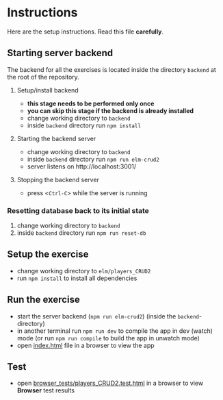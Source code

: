 # Instructions

Here are the setup instructions. Read this file **carefully**. 

## Starting server backend

The backend for all the exercises is located inside the directory `backend` at the root of the repository.

1. Setup/install backend
   - **this stage needs to be performed only once**
   - **you can skip this stage if the backend is already installed**
   - change working directory to `backend`
   - inside `backend` directory run `npm install`

2. Starting the backend server
   - change working directory to `backend`
   - inside `backend` directory run `npm run elm-crud2`
   - server listens on http://localhost:3001/

3. Stopping the backend server
   - press <`Ctrl-C`> while the server is running

### Resetting database back to its initial state

1. change working directory to `backend`
2. inside `backend` directory run `npm run reset-db`

## Setup the exercise

- change working directory to `elm/players_CRUD2`
- run `npm install` to install all dependencies

## Run the exercise

- start the server backend (`npm run elm-crud2`) (inside the `backend`-directory)
- in another terminal run `npm run dev` to compile the app in dev (watch) mode
  (or run `npm run compile` to build the app in unwatch mode)
- open [index.html](./index.html) file in a browser to view the app

## Test

- open [browser_tests/players_CRUD2.test.html](./browser_tests/players_CRUD2.test.html)
  in a browser to view **Browser** test results
